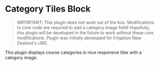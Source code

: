# Category Tiles Block

> IMPORTANT: This plugin does not work out of the box. Modifications to core code are required to add a category image field! Hopefully, this plugin will be developed in the future to work without these core modifications. Plugin was initially developed for Irrigation New Zealand's LMS.

This plugin displays course categories in nice responsive tiles with a category image.
